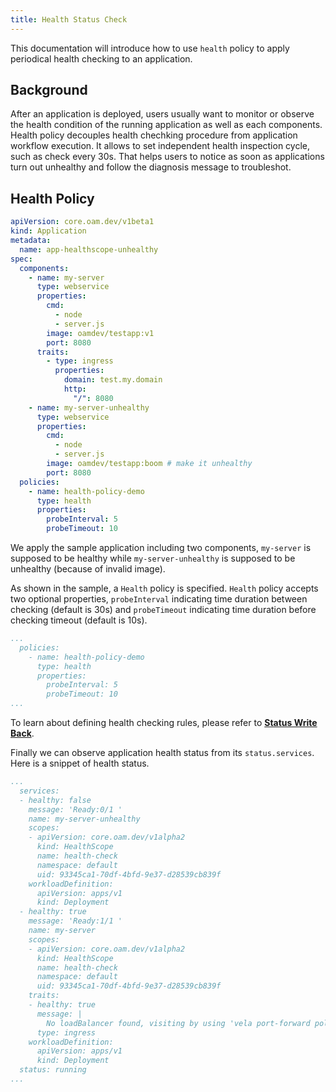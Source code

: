```yaml
---
title: Health Status Check
---
```


This documentation will introduce how to use `health` policy to apply periodical
health checking to an application.

## Background

After an application is deployed, users usually want to monitor or observe the
health condition of the running application as well as each components.
Health policy decouples health chechking procedure from application workflow
execution.
It allows to set independent health inspection cycle, such as check every 30s.
That helps users to notice as soon as applications turn out unhealthy and
follow the diagnosis message to troubleshot.

## Health Policy

```yaml
apiVersion: core.oam.dev/v1beta1
kind: Application
metadata:
  name: app-healthscope-unhealthy
spec:
  components:
    - name: my-server
      type: webservice
      properties:
        cmd:
          - node
          - server.js
        image: oamdev/testapp:v1
        port: 8080
      traits:
        - type: ingress
          properties:
            domain: test.my.domain
            http:
              "/": 8080
    - name: my-server-unhealthy
      type: webservice
      properties:
        cmd:
          - node
          - server.js
        image: oamdev/testapp:boom # make it unhealthy
        port: 8080
  policies:
    - name: health-policy-demo
      type: health
      properties:
        probeInterval: 5
        probeTimeout: 10
```

We apply the sample application including two components, `my-server` is
supposed to be healthy while `my-server-unhealthy` is supposed to be unhealthy
(because of invalid image).

As shown in the sample, a `Health` policy is specified.
`Health` policy accepts two optional properties, `probeInterval` indicating time
duration between checking (default is 30s) and `probeTimeout` indicating time
duration before checking timeout (default is 10s).

```yaml
...
  policies:
    - name: health-policy-demo
      type: health
      properties:
        probeInterval: 5
        probeTimeout: 10
...
```

To learn about defining health checking rules, please refer to **[Status Write Back](../../platform-engineers/traits/status)**.

Finally we can observe application health status from its `status.services`.
Here is a snippet of health status.

```yaml
...
  services:
  - healthy: false
    message: 'Ready:0/1 '
    name: my-server-unhealthy
    scopes:
    - apiVersion: core.oam.dev/v1alpha2
      kind: HealthScope
      name: health-check
      namespace: default
      uid: 93345ca1-70df-4bfd-9e37-d28539cb839f
    workloadDefinition:
      apiVersion: apps/v1
      kind: Deployment
  - healthy: true
    message: 'Ready:1/1 '
    name: my-server
    scopes:
    - apiVersion: core.oam.dev/v1alpha2
      kind: HealthScope
      name: health-check
      namespace: default
      uid: 93345ca1-70df-4bfd-9e37-d28539cb839f
    traits:
    - healthy: true
      message: |
        No loadBalancer found, visiting by using 'vela port-forward policy-test'
      type: ingress
    workloadDefinition:
      apiVersion: apps/v1
      kind: Deployment
  status: running
...

```
